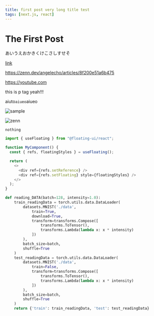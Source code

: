 ```yaml
---
title: first post very long title test
tags: [next.js, react]
---
```


# The First Post

あいうえおかきくけこさしすせそ

[link](https://zenn.dev/angelecho/articles/8f200e51a6b475)

https://zenn.dev/angelecho/articles/8f200e51a6b475

https://youtube.com

this is p tag yeah!!!

aiuto`aiueo`aiueo

![sample](/sample.jpg)

![zenn](https://res.cloudinary.com/zenn/image/upload/s--pwjsPJQf--/c_fit%2Cg_north_west%2Cl_text:notosansjp-medium.otf_55:Next.js%25E3%2581%25A7Markdown%25E3%2582%2592HTML%25E3%2581%25AB%25E5%25A4%2589%25E6%258F%259B%25E3%2581%2597%25E3%2581%25A6%25E8%2587%25AA%25E5%258B%2595%25E7%259B%25AE%25E6%25AC%25A1%25E7%2594%259F%25E6%2588%2590%25E6%25A9%259F%25E8%2583%25BD%25E3%2582%2592%25E5%25AE%259F%25E8%25A3%2585%25E3%2581%2599%25E3%2582%258B%2Cw_1010%2Cx_90%2Cy_100/g_south_west%2Cl_text:notosansjp-medium.otf_37:%25E3%2581%2582%25E3%2581%2595%25E3%2581%258F%25E3%2582%2589%25E3%2583%25BC%25E3%2582%2581%25E3%2582%2593%2540%25E3%2583%2595%25E3%2583%25AB%25E3%2582%25B9%25E3%2582%25BF%25E3%2583%2583%25E3%2582%25AF%25E3%2582%25A8%25E3%2583%25B3%25E3%2582%25B8%25E3%2583%258B%25E3%2582%25A2%2Cx_203%2Cy_121/g_south_west%2Ch_90%2Cl_fetch:aHR0cHM6Ly9zdG9yYWdlLmdvb2dsZWFwaXMuY29tL3plbm4tdXNlci11cGxvYWQvYXZhdGFyLzQ4OTA5MzA0M2IuanBlZw==%2Cr_max%2Cw_90%2Cx_87%2Cy_95/v1627283836/default/og-base-w1200-v2.png)

```
nothing
```

```js:main.js
import { useFloating } from "@floating-ui/react";

function MyComponent() {
  const { refs, floatingStyles } = useFloating();

  return (
    <>
      <div ref={refs.setReference} />
      <div ref={refs.setFloating} style={floatingStyles} />
    </>
  );
}
```

```python:main.py
def reading_DATA(batch=128, intensity=1.0):
    train_readingData = torch.utils.data.DataLoader(
        datasets.MNIST('./data',
            train=True,
            download=True,
            transform=transforms.Compose([
                transforms.ToTensor(),
                transforms.Lambda(lambda x: x * intensity)
            ])
        ),
        batch_size=batch,
        shuffle=True
    )
    test_readingData = torch.utils.data.DataLoader(
        datasets.MNIST('./data',
            train=False,
            transform=transforms.Compose([
                transforms.ToTensor(),
                transforms.Lambda(lambda x: x * intensity)
            ])
        ),
        batch_size=batch,
        shuffle=True
    )
    return {'train': train_readingData, 'test': test_readingData}
```
